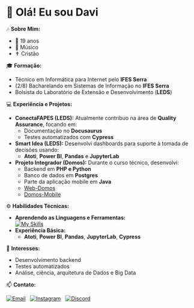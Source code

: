 # 👋 Olá! Eu sou Davi

🎶 **Sobre Mim:**  
- 🎂 19 anos  
- 🎸 Músico  
- ✝ Cristão 

🎓 **Formação:**  
- Técnico em Informática para Internet pelo **IFES Serra**  
- (2/8) Bacharelando em Sistemas de Informação no **IFES Serra**  
- Bolsista do Laboratório de Extensão e Desenvolvimento (**LEDS**)

💻 **Experiência e Projetos:**  
- **ConectaFAPES (LEDS):** Atualmente contribuo na área de **Quality Assurance**, focando em:
  - Documentação no **Docusaurus**  
  - Testes automatizados com **Cypress**  
- **Smart Idea (LEDS):** Desenvolvi dashboards para suporte à tomada de decisões usando:
  - **Atoti**, **Power BI**, **Pandas** e **JupyterLab**  
- **Projeto Integrador (Domos):** Durante o curso técnico, desenvolvi:
  - Backend em **PHP e Python**  
  - Banco de dados em **Postgres**
  - Parte da aplicação mobile em **Java**  
  - [Web-Domos](https://github.com/projintegrador2023/Web-Domos)  
  - [Domos-Mobile](https://github.com/projintegrador2023/Domos-Mobile)  

⚙️ **Habilidades Técnicas:**  
- **Aprendendo as Linguagens e Ferramentas:**  
  [![My Skills](https://skillicons.dev/icons?i=vscode,py,java,mysql,postgres,php,js,cypress,ts,nodejs,html,css,bootstrap,git,github,gitlab,anaconda,androidstudio,docker&perline=10)](https://skillicons.dev)
- **Experiência Básica:**  
  - **Atoti**, **Power BI**, **Pandas**, **JupyterLab**, **Cypress**

🎯 **Interesses:**  
- Desenvolvimento backend  
- Testes automatizados
- Análise, ciência, arquitetura de Dados e Big Data  

📫 **Contato:**   

[![Email](https://img.shields.io/badge/Email-EA4335?style=for-the-badge&logo=gmail&logoColor=white)](mailto:davinunesribeiro@gmail.com) &nbsp;
[![Instagram](https://img.shields.io/badge/Instagram-E4405F?style=for-the-badge&logo=instagram&logoColor=white)](https://instagram.com/balladsofdavi) &nbsp;
[![Discord](https://img.shields.io/badge/Discord-7289DA?style=for-the-badge&logo=discord&logoColor=white)](https://discordapp.com/users/366576220185559040)
